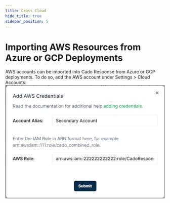 ```yaml
---
title: Cross Cloud
hide_title: true
sidebar_position: 5
---
```


# Importing AWS Resources from Azure or GCP Deployments
AWS accounts can be imported into Cado Response from Azure or GCP deployments.
To do so, add the AWS account under Settings > Cloud Accounts:
![Add Role](/img/add-role.png)

